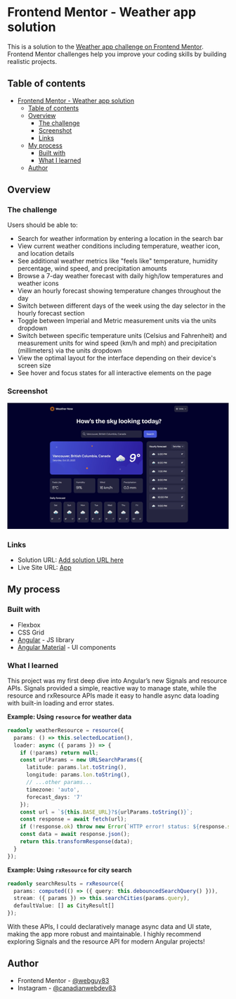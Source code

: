 # Frontend Mentor - Weather app solution

This is a solution to the [Weather app challenge on Frontend Mentor](https://www.frontendmentor.io/challenges/weather-app-K1FhddVm49). Frontend Mentor challenges help you improve your coding skills by building realistic projects. 

## Table of contents

- [Frontend Mentor - Weather app solution](#frontend-mentor---weather-app-solution)
  - [Table of contents](#table-of-contents)
  - [Overview](#overview)
    - [The challenge](#the-challenge)
    - [Screenshot](#screenshot)
    - [Links](#links)
  - [My process](#my-process)
    - [Built with](#built-with)
    - [What I learned](#what-i-learned)
  - [Author](#author)

## Overview

### The challenge

Users should be able to:

- Search for weather information by entering a location in the search bar
- View current weather conditions including temperature, weather icon, and location details
- See additional weather metrics like "feels like" temperature, humidity percentage, wind speed, and precipitation amounts
- Browse a 7-day weather forecast with daily high/low temperatures and weather icons
- View an hourly forecast showing temperature changes throughout the day
- Switch between different days of the week using the day selector in the hourly forecast section
- Toggle between Imperial and Metric measurement units via the units dropdown 
- Switch between specific temperature units (Celsius and Fahrenheit) and measurement units for wind speed (km/h and mph) and precipitation (millimeters) via the units dropdown
- View the optimal layout for the interface depending on their device's screen size
- See hover and focus states for all interactive elements on the page

### Screenshot

![](./weather.png)

### Links

- Solution URL: [Add solution URL here](https://your-solution-url.com)
- Live Site URL: [App](https://webguy83.github.io/weather-project-angular/)

## My process

### Built with

- Flexbox
- CSS Grid
- [Angular](https://angular.dev) - JS library
- [Angular Material](https://material.angular.dev/) - UI components

### What I learned

This project was my first deep dive into Angular’s new Signals and resource APIs. Signals provided a simple, reactive way to manage state, while the resource and rxResource APIs made it easy to handle async data loading with built-in loading and error states.

**Example: Using `resource` for weather data**

```typescript
readonly weatherResource = resource({
  params: () => this.selectedLocation(),
  loader: async ({ params }) => {
    if (!params) return null;
    const urlParams = new URLSearchParams({
      latitude: params.lat.toString(),
      longitude: params.lon.toString(),
      // ...other params...
      timezone: 'auto',
      forecast_days: '7'
    });
    const url = `${this.BASE_URL}?${urlParams.toString()}`;
    const response = await fetch(url);
    if (!response.ok) throw new Error(`HTTP error! status: ${response.status}`);
    const data = await response.json();
    return this.transformResponse(data);
  }
});
```

**Example: Using `rxResource` for city search**

```typescript
readonly searchResults = rxResource({
  params: computed(() => ({ query: this.debouncedSearchQuery() })),
  stream: ({ params }) => this.searchCities(params.query),
  defaultValue: [] as CityResult[]
});
```

With these APIs, I could declaratively manage async data and UI state, making the app more robust and maintainable. I highly recommend exploring Signals and the resource API for modern Angular projects!

## Author

- Frontend Mentor - [@webguy83](https://www.frontendmentor.io/profile/webguy83)
- Instagram - [@canadianwebdev83](https://www.instagram.com/canadianwebdev83/)
